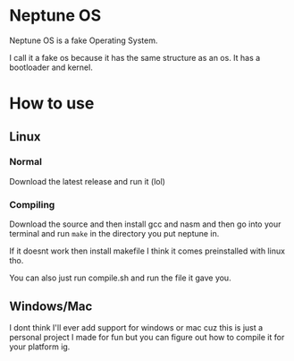# Neptune OS
Neptune OS is a fake Operating System.

I call it a fake os because it has the same structure as an os. It has a bootloader and kernel.

# How to use
## Linux
### Normal
Download the latest release and run it (lol)

### Compiling
Download the source and then install gcc and nasm and then go into your terminal and run `make` in the directory you put neptune in.

If it doesnt work then install makefile I think it comes preinstalled with linux tho.

You can also just run compile.sh and run the file it gave you.

## Windows/Mac
I dont think I'll ever add support for windows or mac cuz this is just a personal project I made for fun but you can figure out how to compile it for your platform ig.